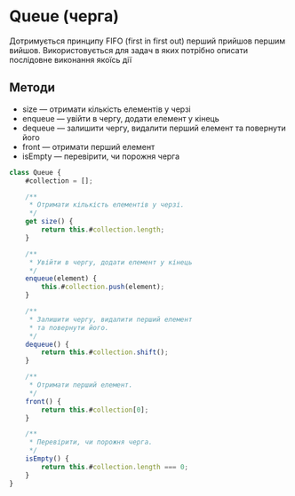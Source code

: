 # Queue (черга)

Дотримується принципу FIFO (first in first out) перший прийшов першим вийшов. Використовується для задач в яких потрібно описати послідовне виконання якоїсь дії

## Методи

-   size — отримати кількість елементів у черзі
-   enqueue — увійти в чергу, додати елемент у кінець
-   dequeue — залишити чергу, видалити перший елемент та повернути його
-   front — отримати перший елемент
-   isEmpty — перевірити, чи порожня черга

```js
class Queue {
    #collection = [];

    /**
     * Отримати кількість елементів у черзі.
     */
    get size() {
        return this.#collection.length;
    }

    /**
     * Увійти в чергу, додати елемент у кінець
     */
    enqueue(element) {
        this.#collection.push(element);
    }

    /**
     * Залишити чергу, видалити перший елемент
     * та повернути його.
     */
    dequeue() {
        return this.#collection.shift();
    }

    /**
     * Отримати перший елемент.
     */
    front() {
        return this.#collection[0];
    }

    /**
     * Перевірити, чи порожня черга.
     */
    isEmpty() {
        return this.#collection.length === 0;
    }
}
```
